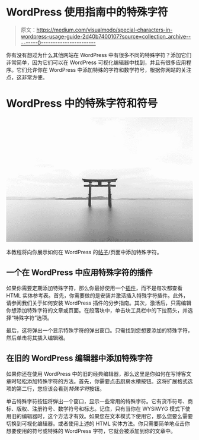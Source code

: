 # WordPress 使用指南中的特殊字符

> 原文：<https://medium.com/visualmodo/special-characters-in-wordpress-usage-guide-2d40b7400107?source=collection_archive---------0----------------------->

你有没有想过为什么其他网站在 WordPress 中有很多不同的特殊字符？添加它们非常简单，因为它们可以在 WordPress 可视化编辑器中找到，并且有很多应用程序。它们允许你在 WordPress 中添加特殊的字符和数学符号，根据你网站的关注点，这非常方便。

# WordPress 中的特殊字符和符号

![](img/36d8ed87600dba043388931c24692204.png)

本教程将向你展示如何在 WordPress 的[帖子](https://visualmodo.com/create-wordpress-post/)/页面中添加特殊字符。

## 一个在 WordPress 中应用特殊字符的插件

如果你需要定期添加特殊字符，那么你最好使用一个[插件](https://visualmodo.com/how-to-choose-trustworthy-plugins-for-your-wordpress-site/)，而不是每次都查看 HTML 实体参考表。首先，你需要做的是安装并激活插入特殊字符插件。此外，请参阅我们关于如何安装 WordPress 插件的分步指南。其次，激活后，只需编辑你想添加特殊字符的文章或页面。在段落块中，单击块工具栏中的下拉箭头，并选择“特殊字符”选项。

最后，这将弹出一个显示特殊字符的弹出窗口。只需找到您想要添加的特殊字符，然后单击将其插入编辑器。

## 在旧的 WordPress 编辑器中添加特殊字符

如果你还在使用 WordPress 中的旧的经典编辑器，那么这里是你如何在写博客文章时轻松添加特殊字符的方法。首先，你需要点击厨房水槽按钮。这将扩展格式选项的第二行，您应该会看到*特殊字符*按钮。

单击特殊字符按钮将弹出一个窗口，显示一些常用的特殊字符。它有货币符号、商标、版权、注册符号、数学符号和标志。记住，只有当你在 WYSIWYG 模式下使用旧的编辑器时，这个方法才有效。如果您在文本模式下使用它，那么您要么需要切换到可视化编辑器。或者使用上述的 HTML 实体方法。你只需要简单地点击你想要使用的符号或特殊的 WordPress 字符，它就会被添加到你的文章中。